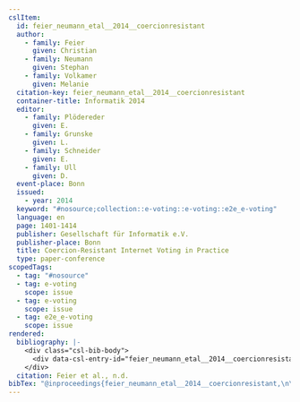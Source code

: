 ```yaml
---
cslItem:
  id: feier_neumann_etal__2014__coercionresistant
  author:
    - family: Feier
      given: Christian
    - family: Neumann
      given: Stephan
    - family: Volkamer
      given: Melanie
  citation-key: feier_neumann_etal__2014__coercionresistant
  container-title: Informatik 2014
  editor:
    - family: Plödereder
      given: E.
    - family: Grunske
      given: L.
    - family: Schneider
      given: E.
    - family: Ull
      given: D.
  event-place: Bonn
  issued:
    - year: 2014
  keyword: "#nosource;collection::e-voting::e-voting::e2e_e-voting"
  language: en
  page: 1401-1414
  publisher: Gesellschaft für Informatik e.V.
  publisher-place: Bonn
  title: Coercion-Resistant Internet Voting in Practice
  type: paper-conference
scopedTags:
  - tag: "#nosource"
  - tag: e-voting
    scope: issue
  - tag: e-voting
    scope: issue
  - tag: e2e_e-voting
    scope: issue
rendered:
  bibliography: |-
    <div class="csl-bib-body">
      <div data-csl-entry-id="feier_neumann_etal__2014__coercionresistant" class="csl-entry">Feier, C., Neumann, S., &#38; Volkamer, M. n.d.. Coercion-Resistant Internet Voting in Practice. In E. Plödereder, L. Grunske, E. Schneider, &#38; D. Ull (Eds.), <i>Informatik 2014</i> (pp. 1401–1414). Gesellschaft für Informatik e.V.</div>
    </div>
  citation: Feier et al., n.d.
bibTex: "@inproceedings{feier_neumann_etal__2014__coercionresistant,\n\taddress = {Bonn},\n\tauthor = {Feier, Christian and Neumann, Stephan and Volkamer, Melanie},\n\tbooktitle = {Informatik 2014},\n\teditor = {Pl{\\\" o}dereder, E. and Grunske, L. and Schneider, E. and Ull, D.},\n\tpages = {1401--1414},\n\torganization = {Gesellschaft f{\\\" u}r Informatik e.V.},\n\ttitle = {Coercion-{Resistant} {Internet} {Voting} in {Practice}},\n}\n\n"
---
```

